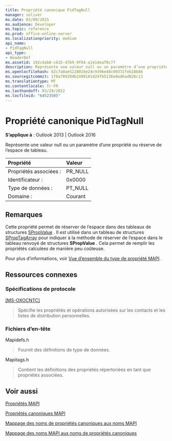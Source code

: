 ```yaml
---
title: Propriété canonique PidTagNull
manager: soliver
ms.date: 03/09/2015
ms.audience: Developer
ms.topic: reference
ms.prod: office-online-server
ms.localizationpriority: medium
api_name:
- PidTagNull
api_type:
- HeaderDef
ms.assetid: 192cdab8-c615-47b9-9f04-a1414eaf0c77
description: Représente une valeur null ou un paramètre d’une propriété ou réserve de l’espace de tableau. Cela permet de remplir les propriétés calculées de manière peu coûteuse.
ms.openlocfilehash: b2c7a0ae5228016e24c9396e48c09372feb18b86
ms.sourcegitcommit: 1f8a789204b2498101d24fb5136e8ed6ad026c13
ms.translationtype: MT
ms.contentlocale: fr-FR
ms.lasthandoff: 03/29/2022
ms.locfileid: "64523505"
---
```

# <a name="pidtagnull-canonical-property"></a>Propriété canonique PidTagNull

  
  
**S’applique à** : Outlook 2013 | Outlook 2016 
  
Représente une valeur null ou un paramètre d’une propriété ou réserve de l’espace de tableau.
  
|Propriété |Valeur |
|:-----|:-----|
|Propriétés associées :  <br/> |PR_NULL  <br/> |
|Identificateur :  <br/> |0x0000  <br/> |
|Type de données :  <br/> |PT_NULL  <br/> |
|Domaine :  <br/> |Courant  <br/> |
   
## <a name="remarks"></a>Remarques

Cette propriété permet de réserver de l’espace dans des tableaux de structures [SPropValue](spropvalue.md) . Il est utilisé dans un tableau de structures [SPropTagArray](sproptagarray.md) pour indiquer à la méthode de réserver de l’espace dans le tableau renvoyé de structures **SPropValue** . Cela permet de remplir les propriétés calculées de manière peu coûteuse. 
  
Pour plus d’informations, voir [Vue d’ensemble du type de propriété MAPI](mapi-property-type-overview.md).
  
## <a name="related-resources"></a>Ressources connexes

### <a name="protocol-specifications"></a>Spécifications de protocole

[[MS-OXOCNTC]](https://msdn.microsoft.com/library/9b636532-9150-4836-9635-9c9b756c9ccf%28Office.15%29.aspx)
  
> Spécifie les propriétés et opérations autorisées sur les contacts et les listes de distribution personnelles.
    
### <a name="header-files"></a>Fichiers d’en-tête

Mapidefs.h
  
> Fournit des définitions de type de données.
    
Mapitags.h
  
> Contient les définitions des propriétés répertoriées en tant que propriétés associées.
    
## <a name="see-also"></a>Voir aussi



[Propriétés MAPI](mapi-properties.md)
  
[Propriétés canoniques MAPI](mapi-canonical-properties.md)
  
[Mappage des noms de propriétés canoniques aux noms MAPI](mapping-canonical-property-names-to-mapi-names.md)
  
[Mappage des noms MAPI aux noms de propriétés canoniques](mapping-mapi-names-to-canonical-property-names.md)

